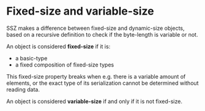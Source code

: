 # Fixed-size and variable-size

SSZ makes a difference between fixed-size and dynamic-size objects, based on a recursive definition to check if the byte-length is variable or not.

An object is considered **fixed-size** if it is:
- a basic-type
- a fixed composition of fixed-size types

This fixed-size property breaks when e.g. there is a variable amount of elements,
 or the exact type of its serialization cannot be determined without reading data.

An object is considered **variable-size** if and only if it is not fixed-size.
